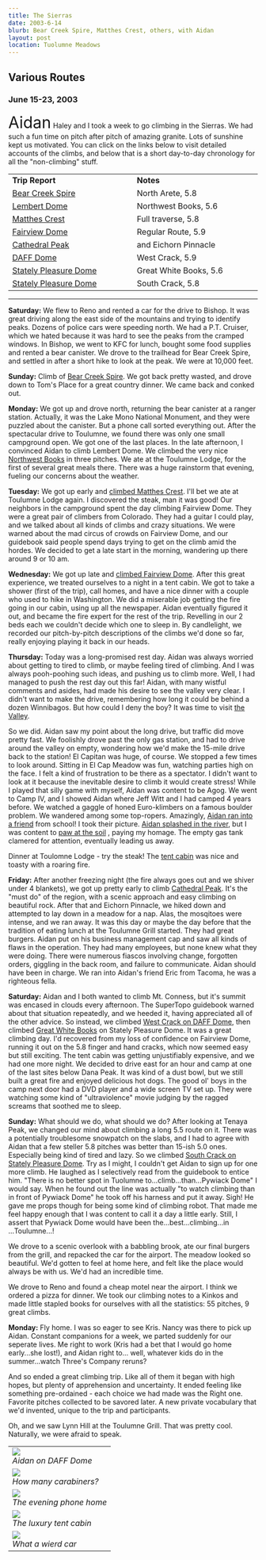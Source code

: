 ```yaml
---
title: The Sierras
date: 2003-6-14
blurb: Bear Creek Spire, Matthes Crest, others, with Aidan
layout: post
location: Tuolumne Meadows
---
```


<h2>Various Routes</h2>
<h3>June 15-23, 2003</h3>


<font size=+3>Aidan</font> Haley and I took a week to go climbing in the Sierras. 
We had such a fun time on pitch after pitch of amazing granite.
Lots of sunshine kept us motivated.
You can click on the links below to visit detailed accounts of the climbs, 
and below that is a short day-to-day chronology for all the "non-climbing" stuff.


<table class="chrono" width=500>
<tr>
<td width=250><b>Trip Report</b></td>
<td width=250><b>Notes</b></td>
</tr>


<tr>
<td><a href=bearcreek.html>Bear Creek Spire</a></td>
<td>North Arete, 5.8</td>
</tr>


<tr>
<td><a href=lembert.html>Lembert Dome</a></td>
<td>Northwest Books, 5.6</td>
</tr>


<tr>
<td><a href=matthes.html>Matthes Crest</a></td>
<td>Full traverse, 5.8</td>
</tr>


<tr>
<td><a href=fairview.html>Fairview Dome</a></td>
<td>Regular Route, 5.9</td>
</tr>


<tr>
<td><a href=catheichorn.html>Cathedral Peak</a></td>
<td>and Eichorn Pinnacle</td>
</tr>


<tr>
<td><a href=daff.html>DAFF Dome</a></td>
<td>West Crack, 5.9</td>
</tr>


<tr>
<td><a href=gwbooks.html>Stately Pleasure Dome</a></td>
<td>Great White Books, 5.6</td>
</tr>


<tr>
<td><a href=southcrk.html>Stately Pleasure Dome</a></td>
<td>South Crack, 5.8</td>
</tr>


</table>


<hr>



<b>Saturday:</b> 
We flew to Reno and rented a car for the drive to Bishop. It was great
driving along the east side of the mountains and trying to identify
peaks. Dozens of police cars were speeding north. We had a P.T. Cruiser,
which we hated because it was hard to see the peaks from the cramped windows.
In Bishop, we went to KFC for lunch, bought some food supplies and rented
a bear canister. We drove to the trailhead for Bear Creek Spire, and settled
in after a short hike to look at the peak. We were at 10,000 feet.


<b>Sunday:</b>
Climb of <a href=bearcreek.html>Bear Creek Spire</a>. We got back pretty wasted, and drove down to
Tom's Place for a great country dinner. We came back and conked out. 


<b>Monday:</b>
We got up and drove north, returning the bear canister at a ranger station.
Actually, it was the Lake Mono National Monument, and they were puzzled about
the canister. But a phone call sorted everything out. After the spectacular
drive to Toulumne, we found there was only one small campground open. We
got one of the last places. In the late afternoon, I convinced Aidan to climb
Lembert Dome. We climbed the very nice <a href=lembert.html>Northwest Books</a> in three pitches.
We ate at the Toulumne Lodge, for the first of several great meals there.
There was a huge rainstorm that evening, fueling our concerns about the
weather. 


<b>Tuesday:</b>
We got up early and <a href=matthes.html>climbed Matthes Crest</a>.
I'll bet we ate at Toulumne
Lodge again. I discovered the steak, man it was good! Our neighbors in
the campground spent the day climbing Fairview Dome. They were a great
pair of climbers from Colorado. They had a guitar I could play, and we
talked about all kinds of climbs and crazy situations. We were warned about
the mad circus of crowds on Fairview Dome, and our guidebook said people
spend days trying to get on the climb amid the hordes. We decided to get
a late start in the morning, wandering up there around 9 or 10 am.



<b>Wednesday:</b>
We got up late and <a href=fairview.html>climbed Fairview Dome</a>.
After this great experience, we
treated ourselves to a night in a tent cabin. We got to take a shower (first
of the trip), call homes, and have a nice dinner with a couple who used to
hike in Washington. We did a miserable job getting the fire going in our
cabin, using up all the newspaper. Aidan eventually figured it out, and became
the fire expert for the rest of the trip. Revelling in our 2 beds each we
couldn't decide which one to sleep in. By candlelight, we recorded our
pitch-by-pitch descriptions of the climbs we'd done so far, really enjoying
playing it back in our heads.


<b>Thursday:</b>
Today was a long-promised rest day. Aidan was always worried about getting
to tired to climb, or maybe feeling tired of climbing. And I was always
pooh-poohing such ideas, and pushing us to climb more. Well, I had managed to
push the rest day out this far! Aidan, with many wistful comments and asides,
had made his desire to see the valley very clear. I didn't want to make the
drive, remembering how long it could be behind a dozen Winnibagos. But how
could I deny the boy? It was time to visit 
<a href="images/articles/trips/2003/inyos.jpg">the Valley</a>.


So we did. Aidan saw my point about the long drive, but traffic did move pretty
fast. We foolishly drove past the only gas station, and had to drive around
the valley on empty, wondering how we'd make the 15-mile drive back to the
station! El Capitan was huge, of course. We stopped a few times to look around.
Sitting in El Cap Meadow was fun, watching parties high on the face. I felt
a kind of frustration to be there as a spectator. I didn't want to look at it
because the inevitable desire to climb it would create stress! While I played
that silly game with myself, Aidan was content to be Agog. We went to Camp IV,
and I showed Aidan where Jeff Witt and I had camped 4 years before. We
watched a gaggle of honed Euro-klimbers on a famous boulder problem. We
wandered among some top-ropers. Amazingly, 
<a href="images/articles/trips/2003/chancemeet.jpg">Aidan ran into a friend</a> from school!
I took their picture. 
<a href="images/articles/trips/2003/wateroflife.jpg">Aidan splashed in the river</a>, but 
I was content to 
<a href="images/articles/trips/2003/dirtoflife.jpg">paw at the soil</a>
, paying my homage. The empty gas tank clamered for attention,
eventually leading us away.


Dinner at Toulomne Lodge - try the steak! The 
<a href="images/articles/trips/2003/tentcabin.jpg">tent cabin</a> was nice and toasty
with a roaring fire.


<b>Friday:</b>
After another freezing night (the fire always goes out and we shiver under 4 blankets), we got up pretty early to climb
<a href=catheichorn.html>Cathedral Peak</a>.
It's the "must do"
of the region, with a scenic approach and easy climbing on beautiful rock.
After that and Eichorn Pinnacle, we hiked down and attempted to lay down
in a meadow for a nap. Alas, the mosqitoes were intense, and we ran away.
It was this day or maybe the day before that the tradition of eating lunch
at the Toulumne Grill started. They had great burgers. Aidan put on his
business management cap and saw all kinds of flaws in the operation. They
had many employees, but none knew what they were doing. There were numerous
fiascos involving change, forgotten orders, giggling in the back room, and
failure to communicate. Aidan should have been in charge. We ran into Aidan's
friend Eric from Tacoma, he was a righteous fella. 



<b>Saturday:</b>
Aidan and I both wanted to climb Mt. Conness, but it's summit was encased
in clouds every afternoon. The SuperTopo guidebook warned about that situation 
repeatedly, and we heeded it, having appreciated all of the other advice.
So instead, we climbed <a href=daff.html>West Crack on DAFF Dome</a>,
then climbed 
<a href=gwbooks.html>Great White Books</a>
on Stately Pleasure Dome. It was a great climbing day. I'd recovered from my
loss of confidence on Fairview Dome, running it out on the 5.8 finger
and hand cracks, which now seemed easy but still exciting. The tent
cabin was getting unjustifiably expensive, and we had one more night.
We decided to drive east for an hour and camp at one of the last sites
below Dana Peak. It was kind of a dust bowl, but we still built a great fire
and enjoyed delicious hot dogs. The good ol' boys in the camp next door had
a DVD player and a wide screen TV set up. They were watching some kind
of "ultraviolence" movie judging by the ragged screams that soothed me
to sleep. 


<b>Sunday:</b>
What should we do, what should we do? After looking at Tenaya Peak, we changed
our mind about climbing a long 5.5 route on it. There was a potentially
troublesome snowpatch on the slabs, and I had to agree with Aidan that a few
steller 5.8 pitches was better than 15-ish 5.0 ones. Especially being kind of
tired and lazy. So we climbed 
<a href=southcrk.html>South Crack on Stately Pleasure Dome</a>. Try as I might, I couldn't get Aidan to sign up for one more climb. He laughed as I
selectively read from the guidebook to entice him. 
"There is no better spot in Tuolumne to...climb...than...Pywiack Dome" I would
say. When he found out the line was actually "to watch climbing than
in front of Pywiack Dome" he took off his harness and put it away. Sigh!
He gave me props though for being some kind of climbing robot. That made
me feel happy enough that I was content to call it a day a little early.
Still, I assert that Pywiack Dome would have been the...best...climbing...in
...Toulumne...!


We drove to a scenic overlook with a babbling brook, 
ate our final burgers from the grill,
and repacked the car for the airport. The meadow looked so beautiful. We'd
gotten to feel at home here, and felt like the place would always be
with us. We'd had an incredible time. 


We drove to Reno and found a cheap motel near the airport. I think we ordered
a pizza for dinner. We took our climbing notes to a Kinkos and made little
stapled books for ourselves with all the statistics: 55 pitches, 9 great climbs.


<b>Monday:</b>
Fly home. I was so eager to see Kris. Nancy was there to pick up Aidan. Constant
companions for a week, we parted suddenly for our seperate lives. Me right to work
(Kris had a bet that I would go home early...she lost!), and Aidan right to...
well, whatever kids do in the summer...watch Three's Company reruns?


And so ended a great climbing trip. Like all of them it began with high hopes,
but plenty of apprehension and uncertainty. It ended feeling like something
pre-ordained - each choice we had made was the Right one. Favorite pitches
collected to be savored later. A new private vocabulary that we'd invented,
unique to the trip and participants.


Oh, and we saw Lynn Hill at the Toulumne Grill. That was pretty cool.
Naturally, we were afraid to speak.




</td>

<td width="30%" valign=top>
<table>
<tr><td>
<a href="images/articles/trips/2003/topodaff.jpg"><img src="images/articles/trips/2003/topodaff.jpg"></a><br>
<i>Aidan on DAFF Dome</i>
</td></tr>
<tr><td>
<a href="images/articles/trips/2003/readytofly.jpg"><img src="images/articles/trips/2003/readytofly.jpg"></a><br>
<i>How many carabiners?</i>
</td></tr>
<tr><td>
<a href="images/articles/trips/2003/callinghome.jpg"><img src="images/articles/trips/2003/callinghome.jpg"></a><br>
<i>The evening phone home</i>
</td></tr>
<tr><td>
<a href="images/articles/trips/2003/michaelincamp.jpg"><img src="images/articles/trips/2003/michaelincamp.jpg"></a><br>
<i>The luxury tent cabin</i>
</td></tr>
<tr><td>
<a href="images/articles/trips/2003/strangecar.jpg"><img src="images/articles/trips/2003/strangecar.jpg"></a><br>
<i>What a wierd car</i>
